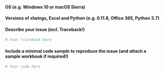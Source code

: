 #### OS (e.g. Windows 10 or macOS Sierra)

#### Versions of xlwings, Excel and Python (e.g. 0.11.8, Office 365, Python 3.7)

#### Describe your issue (incl. Traceback!)

```python
# Your traceback here

```

#### Include a minimal code sample to reproduce the issue (and attach a sample workbook if required!)

```python
# Your code here

```